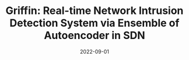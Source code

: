 ---
title: "Griffin: Real-time Network Intrusion Detection System via Ensemble of Autoencoder in SDN"
collection: publications
permalink: publications/Griffin_Real-time_Network_Intrusion_Detection_System_via_Ensemble_of_Autoencoder_in_SDN.pdf
category: 'network security, SDN security'
date: 2022-09-01
venue: 'IEEE Transactions on Network and Service Management (TNSM)'
citation: 'L. Yang, Y. Song, S. Gao, A. Hu, B. Xiao, "Griffin: Real-time Network Intrusion Detection System via Ensemble of Autoencoder in SDN", in <i>IEEE Transactions on Network and Service Management (TNSM)</i>, Vol. 19, No. 3, Sept. 2022.'
citebib: publications/Griffin_Real-time_Network_Intrusion_Detection_System_via_Ensemble_of_Autoencoder_in_SDN.html
---